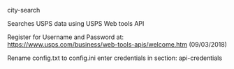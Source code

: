 city-search

Searches USPS data using USPS Web tools API

Register for Username and Password at: https://www.usps.com/business/web-tools-apis/welcome.htm (09/03/2018)

Rename config.txt to config.ini
enter credentials in section: api-credentials
